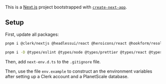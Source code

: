 This is a [Next.js](https://nextjs.org/) project bootstrapped with [`create-next-app`](https://github.com/vercel/next.js/tree/canary/packages/create-next-app).

## Setup

First, update all packages:

```bash
pnpm i @clerk/nextjs @headlessui/react @heroicons/react @hookform/resolvers @planetscale/database @t3-oss/env-nextjs @tailwindcss/aspect-ratio @tailwindcss/forms @tailwindcss/typography @tanstack/react-query @trpc/client @trpc/react-query @trpc/server classnames drizzle-orm drizzle-zod nanoid next react react-dom react-hot-toast react-tooltip superjson tailwind-variants zod
```
```bash
pnpm i -D @types/eslint @types/node @types/prettier @types/react @types/react-dom @typescript-eslint/eslint-plugin @typescript-eslint/parser autoprefixer dotenv drizzle-kit eslint eslint-config-next mysql2 postcss prettier prettier-plugin-tailwindcss tailwindcss ts-node typescript
```

Then, add ```next-env.d.ts``` to the ```.gitignore``` file.

Then, use the file ```env.example``` to construct an the environment variables after setting up a Clerk account and a PlanetScale database.
